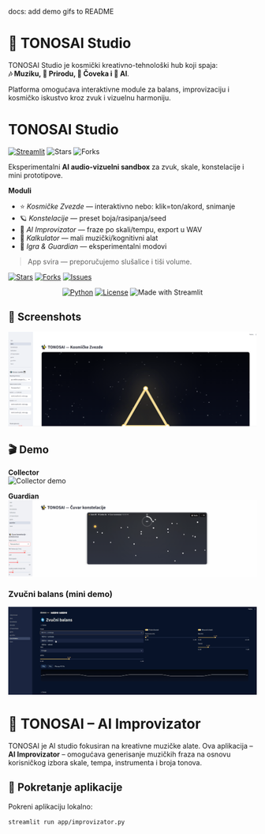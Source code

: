 docs: add demo gifs to README
# 🌌 TONOSAI Studio

TONOSAI Studio je kosmički kreativno-tehnološki hub koji spaja:  
**🎶 Muziku, 🌿 Prirodu, 🧑 Čoveka i 🤖 AI**.  

Platforma omogućava interaktivne module za balans, improvizaciju i kosmičko iskustvo kroz zvuk i vizuelnu harmoniju.

# TONOSAI Studio

[![Streamlit](https://img.shields.io/badge/Live%20App-tonosai.streamlit.app-ff4b4b?logo=streamlit&logoColor=white)](https://tonosai.streamlit.app)
![Stars](https://img.shields.io/github/stars/jazzienmonk369/TONOSAI?style=social)
![Forks](https://img.shields.io/github/forks/jazzienmonk369/TONOSAI?style=social)

Eksperimentalni **AI audio-vizuelni sandbox** za zvuk, skale, konstelacije i mini prototipove.

**Moduli**
- ⭐ *Kosmičke Zvezde* — interaktivno nebo: klik=ton/akord, snimanje
- 🪐 *Konstelacije* — preset boja/rasipanja/seed
- 🎹 *AI Improvizator* — fraze po skali/tempu, export u WAV
- 🧮 *Kalkulator* — mali muzički/kognitivni alat
- 👾 *Igra & Guardian* — eksperimentalni modovi

> App svira — preporučujemo slušalice i tiši volume.

[![Stars](https://img.shields.io/github/stars/jazzienmonk369/TONOSAI?style=social)](https://github.com/jazzienmonk369/TONOSAI)
[![Forks](https://img.shields.io/github/forks/jazzienmonk369/TONOSAI?style=social)](https://github.com/jazzienmonk369/TONOSAI/fork)
[![Issues](https://img.shields.io/github/issues/jazzienmonk369/TONOSAI)](https://github.com/jazzienmonk369/TONOSAI/issues)

<p align="center">
  <a href="https://python.org"><img alt="Python" src="https://img.shields.io/badge/Python-3.10%2B-blue.svg"></a>
  <a href="LICENSE.md"><img alt="License" src="https://img.shields.io/badge/License-MIT-green.svg"></a>
  <img alt="Made with Streamlit" src="https://img.shields.io/badge/Made%20with-Streamlit-ff4b4b.svg">
</p>

## 📸 Screenshots
![Kosmičke Zvezde — screenshot](docs/screen_stars.png)

## 🎬 Demo

**Collector**  
![Collector demo](docs/demo_collector.gif)

**Guardian**  
![Guardian demo](docs/demo_guardian.gif)

### Zvučni balans (mini demo)
![Zvučni balans](docs/gifs/zvucni_balans.gif)





# 🎵 TONOSAI – AI Improvizator

TONOSAI je AI studio fokusiran na kreativne muzičke alate. Ova aplikacija – **AI Improvizator** – omogućava generisanje muzičkih fraza na osnovu korisničkog izbora skale, tempa, instrumenta i broja tonova.

## 🚀 Pokretanje aplikacije

Pokreni aplikaciju lokalno:

```bash
streamlit run app/improvizator.py
